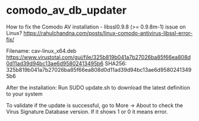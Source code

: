 # comodo_av_db_updater

How to fix the Comodo AV installation - libssl0.9.8 (>= 0.9.8m-1) issue on Linux?
https://rahulchandna.com/posts/linux-comodo-antivirus-libssl-error-fix/

Filename: cav-linux_x64.deb
https://www.virustotal.com/gui/file/325b819b041a7b27026ba85f66ea808d0d11ad39d94bc13ae6d95802413495b6
SHA256: 325b819b041a7b27026ba85f66ea808d0d11ad39d94bc13ae6d95802413495b6

After the installation:
Run SUDO update.sh to download the latest definition to your system

To validate if the update is successful, go to More -> About to check the Virus Signature Database version. If it shows 1 or 0 it means error.
